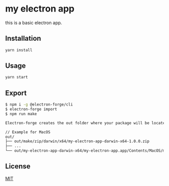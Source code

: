# my electron app

this is a basic electron app.

## Installation

```bash
yarn install
```

## Usage

```bash
yarn start
```

## Export

```bash
$ npm i -g @electron-forge/cli
$ electron-forge import
$ npm run make

Electron-forge creates the out folder where your package will be located:

// Example for MacOS
out/
├── out/make/zip/darwin/x64/my-electron-app-darwin-x64-1.0.0.zip
├── ...
└── out/my-electron-app-darwin-x64/my-electron-app.app/Contents/MacOS/my-electron-app
```


## License
[MIT](https://choosealicense.com/licenses/mit/)